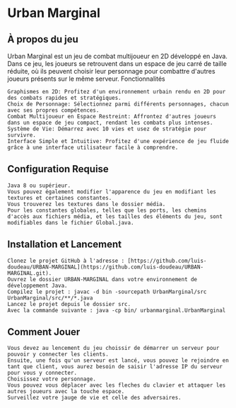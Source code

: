 # Urban Marginal

## À propos du jeu

Urban Marginal est un jeu de combat multijoueur en 2D développé en Java. Dans ce jeu, les joueurs se retrouvent dans un espace de jeu carré de taille réduite, où ils peuvent choisir leur personnage pour combattre d'autres joueurs présents sur le même serveur.
Fonctionnalités

    Graphismes en 2D: Profitez d'un environnement urbain rendu en 2D pour des combats rapides et stratégiques.
    Choix de Personnage: Sélectionnez parmi différents personnages, chacun avec ses propres compétences.
    Combat Multijoueur en Espace Restreint: Affrontez d'autres joueurs dans un espace de jeu compact, rendant les combats plus intenses.
    Système de Vie: Démarrez avec 10 vies et usez de stratégie pour survivre.
    Interface Simple et Intuitive: Profitez d'une expérience de jeu fluide grâce à une interface utilisateur facile à comprendre.

## Configuration Requise

    Java 8 ou supérieur.
    Vous pouvez également modifier l'apparence du jeu en modifiant les textures et certaines constantes.
    Vous trouverez les textures dans le dossier média.
    Pour les constantes globales, telles que les ports, les chemins d'accès aux fichiers média, et les tailles des éléments du jeu, sont modifiables dans le fichier Global.java.

## Installation et Lancement

    Clonez le projet GitHub à l'adresse : [https://github.com/luis-doudeau/URBAN-MARGINAL](https://github.com/luis-doudeau/URBAN-MARGINAL.git).
    Ouvrez le dossier URBAN-MARGINAL dans votre environnement de développement Java.
    Compilez le projet : javac -d bin -sourcepath UrbanMarginal/src UrbanMarginal/src/**/*.java
    Lancez le projet depuis le dossier src.
    Avec la commande suivante : java -cp bin/ urbanmarginal.UrbanMarginal

## Comment Jouer

    Vous devez au lencement du jeu choissir de démarrer un serveur pour pouvoir y connecter les clients.
    Ensuite, une fois qu'un serveur est lancé, vous pouvez le rejoindre en tant que client, vous aurez besoin de saisir l'adresse IP du serveur pour vous y connecter.
    Choisissez votre personnage.
    Vous pouvez vous déplacer avec les fleches du clavier et attaquer les autres joueurs avec la touche espace.
    Surveillez votre jauge de vie et celle des adversaires.


